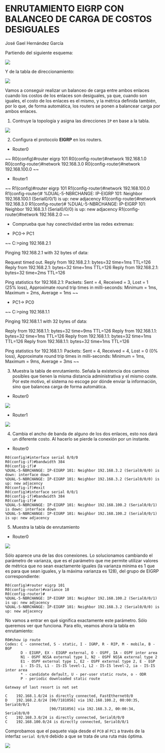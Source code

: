 # ENRUTAMIENTO EIGRP  CON BALANCEO DE CARGA DE COSTOS DESIGUALES

José Gael Hernández García

Partiendo del siguiente esquema:

![](img/001.png)

Y de la tabla de direccionamiento:

![](img/002.png)

Vamos a conseguir realizar un balanceo de carga entre ambos enlaces cuando los costos de los enlaces son desiguales, ya que, cuando son iguales, el costo de los enlaces es el mismo, y la métrica definida también, por lo que, de forma automática, los routers se ponen a balancear carga por ambos enlaces.

1. Contruye la topología y asigna las direcciones  `IP` en base a la tabla.

![](img/003.png)

2. Configura el protocolo **EIGRP** en los routers.

+ Router0

~~
R0(config)#router eigrp 101
R0(config-router)#network 192.168.1.0
R0(config-router)#network 192.168.3.0
R0(config-router)#network 192.168.100.0
~~

+ Router1

~~
R1(config)#router eigrp 101
R1(config-router)#network 192.168.100.0
R1(config-router)#
%DUAL-5-NBRCHANGE: IP-EIGRP 101: Neighbor 192.168.100.1 (Serial0/0/1) is up: new adjacency
R1(config-router)#network 192.168.3.0
R1(config-router)#
%DUAL-5-NBRCHANGE: IP-EIGRP 101: Neighbor 192.168.3.1 (Serial0/0/0) is up: new adjacency
R1(config-router)#network 192.168.2.0
~~

+ Comprueba que hay conectividad entre las redes extremas:

+ PC0-> PC1

~~
C:\>ping 192.168.2.1

Pinging 192.168.2.1 with 32 bytes of data:

Request timed out.
Reply from 192.168.2.1: bytes=32 time=1ms TTL=126
Reply from 192.168.2.1: bytes=32 time=1ms TTL=126
Reply from 192.168.2.1: bytes=32 time=2ms TTL=126

Ping statistics for 192.168.2.1:
    Packets: Sent = 4, Received = 3, Lost = 1 (25% loss),
Approximate round trip times in milli-seconds:
    Minimum = 1ms, Maximum = 2ms, Average = 1ms
~~

+ PC1-> PC0

~~
C:\>ping 192.168.1.1

Pinging 192.168.1.1 with 32 bytes of data:

Reply from 192.168.1.1: bytes=32 time=9ms TTL=126
Reply from 192.168.1.1: bytes=32 time=1ms TTL=126
Reply from 192.168.1.1: bytes=32 time=1ms TTL=126
Reply from 192.168.1.1: bytes=32 time=1ms TTL=126

Ping statistics for 192.168.1.1:
    Packets: Sent = 4, Received = 4, Lost = 0 (0% loss),
Approximate round trip times in milli-seconds:
    Minimum = 1ms, Maximum = 9ms, Average = 3ms
~~

3. Muestra la tabla de enrutamiento. Señala la existencia dos caminos posibles que tienen la misma distancia administrativa y el mismo coste. Por este motivo, el sistema no escoge por dónde enviar la información, sino que balancea carga de forma automática.

+ Router0

![](img/004.png)


+ Router1


![](img/005.png)


4. Cambia el ancho de banda de alguno de los dos enlaces, esto nos dará un diferente costo. Al hacerlo se pierde la conexión por un instante.

+ Router0

~~~
R0(config)#interface serial 0/0/0
R0(config-if)#bandwidth 384
R0(config-if)#
%DUAL-5-NBRCHANGE: IP-EIGRP 101: Neighbor 192.168.3.2 (Serial0/0/0) is down: interface down
%DUAL-5-NBRCHANGE: IP-EIGRP 101: Neighbor 192.168.3.2 (Serial0/0/0) is up: new adjacency
R0(config-if)#exit
R0(config)#interface serial 0/0/1
R0(config-if)#bandwidth 384
R0(config-if)#
%DUAL-5-NBRCHANGE: IP-EIGRP 101: Neighbor 192.168.100.2 (Serial0/0/1) is down: interface down
%DUAL-5-NBRCHANGE: IP-EIGRP 101: Neighbor 192.168.100.2 (Serial0/0/1) is up: new adjacency
~~~

5. Muestra la tabla de enrutamiento

+ Router0

![](img/006.png)


Sólo aparece una de las dos conexiones. Lo solucionamos cambiando el parámetro de varianza, que es el parámetro que me permite utilizar valores de métrica que no sean exactamente iguales (la varianza mínima es 1 que es para que sean iguales, y la máxima varianza es 128), del grupo de EIGRP correspondiente:

~~~
R0(config)#router eigrp 101
R0(config-router)#variance 10
R0(config-router)#
%DUAL-5-NBRCHANGE: IP-EIGRP 101: Neighbor 192.168.100.2 (Serial0/0/1) is up: new adjacency
%DUAL-5-NBRCHANGE: IP-EIGRP 101: Neighbor 192.168.3.2 (Serial0/0/0) is up: new adjacency
~~~

No vamos a entrar en qué significa exactamente este parámetro. Sólo queremos ver que funciona. Para ello, veamos ahora la tabla en enrutamiento:

~~~
R0#show ip route
Codes: C - connected, S - static, I - IGRP, R - RIP, M - mobile, B - BGP
       D - EIGRP, EX - EIGRP external, O - OSPF, IA - OSPF inter area
       N1 - OSPF NSSA external type 1, N2 - OSPF NSSA external type 2
       E1 - OSPF external type 1, E2 - OSPF external type 2, E - EGP
       i - IS-IS, L1 - IS-IS level-1, L2 - IS-IS level-2, ia - IS-IS inter area
       * - candidate default, U - per-user static route, o - ODR
       P - periodic downloaded static route

Gateway of last resort is not set

C    192.168.1.0/24 is directly connected, FastEthernet0/0
D    192.168.2.0/24 [90/7181056] via 192.168.100.2, 00:00:35, Serial0/0/1
                    [90/7181056] via 192.168.3.2, 00:00:34, Serial0/0/0
C    192.168.3.0/24 is directly connected, Serial0/0/0
C    192.168.100.0/24 is directly connected, Serial0/0/1
~~~

Comprobamos que el paquete viaja desde el `PC0` al `PC1` a través de la interfaz `serial 0/0/0` debido a que se trata de una ruta más óptima.

![](img/007.png)
